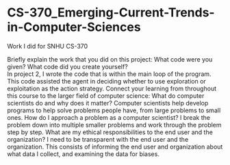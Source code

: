# CS-370_Emerging-Current-Trends-in-Computer-Sciences
Work I did for SNHU CS-370

 
Briefly explain the work that you did on this project: What code were you given? What code did you create yourself?  
  In project 2, I wrote the code that is within the main loop of the program. This code assisted the agent in deciding whether to use exploration or exploitation as the action strategy.
Connect your learning from throughout this course to the larger field of computer science:
        What do computer scientists do and why does it matter?
Computer scientists help develop programs to help solve problems people have, from large problems to small ones.
        How do I approach a problem as a computer scientist?
I break the problem down into multiple smaller problems and work through the problem step by step.
        What are my ethical responsibilities to the end user and the organization?
I need to be transparent with the end user and the organization. This consists of informing the end user and organization about what data I collect, and examining the data for biases.
